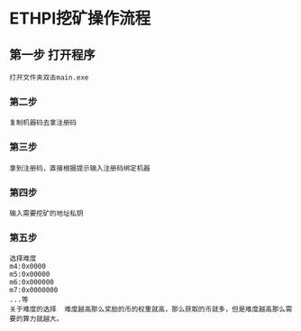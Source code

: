 # ETHPI挖矿操作流程
## 第一步 打开程序
```
打开文件夹双击main.exe
```
### 第二步
```
复制机器码去拿注册码

```

### 第三步
```
拿到注册码，直接根据提示输入注册码绑定机器
```

### 第四步
```
输入需要挖矿的地址私钥

```

### 第五步
```
选择难度
m4:0x0000
m5:0x00000
m6:0x000000
m7:0x0000000
...等
关于难度的选择  难度越高那么奖励的币的权重就高，那么获取的币就多，但是难度越高那么需要的算力就越大。
```